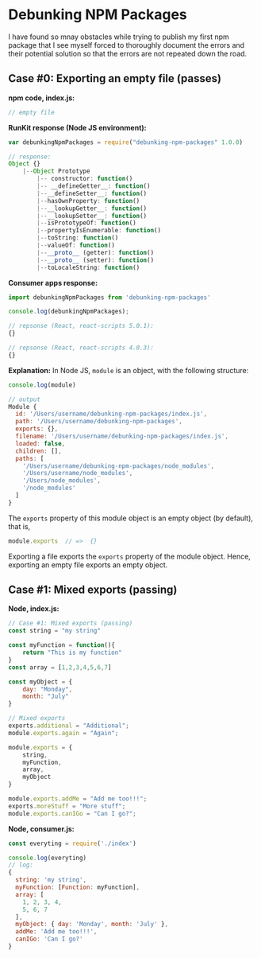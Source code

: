 # Debunking NPM Packages

I have found so mnay obstacles while trying to publish my first npm package that I see myself forced to thoroughly document the errors and their potential solution so that the errors are not repeated down the road. 

## Case #0: Exporting an empty file (passes)
**npm code, index.js:**
```javascript
// empty file
```

**RunKit response (Node JS environment):**
```javascript
var debunkingNpmPackages = require("debunking-npm-packages" 1.0.0)

// response:
Object {}
    |--Object Prototype
        |-- constructor: function()
        |-- __defineGetter__: function()
        |--__defineSetter__: function()
        |--hasOwnProperty: function()
        |--__lookupGetter__: function()
        |--__lookupSetter__: function()
        |--isPrototypeOf: function()
        |--propertyIsEnumerable: function()
        |--toString: function()
        |--valueOf: function()
        |--__proto__ (getter): function()
        |--__proto__ (setter): function()
        |--toLocaleString: function()
```

**Consumer apps response:**
```javascript
import debunkingNpmPackages from 'debunking-npm-packages'

console.log(debunkingNpmPackages);

// repsonse (React, react-scripts 5.0.1):
{}

// repsonse (React, react-scripts 4.0.3):
{}
```

**Explanation:**
In Node JS, `module` is an object, with the following structure:
```javascript
console.log(module)

// output
Module {
  id: '/Users/username/debunking-npm-packages/index.js',
  path: '/Users/username/debunking-npm-packages',
  exports: {},
  filename: '/Users/username/debunking-npm-packages/index.js',
  loaded: false,
  children: [],
  paths: [
    '/Users/username/debunking-npm-packages/node_modules',
    '/Users/username/node_modules',
    '/Users/node_modules',
    '/node_modules'
  ]
}
```

The `exports` property of this module object is an empty object (by default), that is,
```javascript
module.exports  // =>  {}
```
Exporting a file exports the `exports` property of the module object. Hence, exporting an empty file exports an empty object. 

## Case #1: Mixed exports (passing)

**Node, index.js:**
```javascript
// Case #1: Mixed exports (passing)
const string = "my string"

const myFunction = function(){
    return "This is my function"
}
const array = [1,2,3,4,5,6,7]

const myObject = {
    day: "Monday",
    month: "July"
}

// Mixed exports
exports.additional = "Additional";
module.exports.again = "Again";

module.exports = {
    string,
    myFunction,
    array,
    myObject
}

module.exports.addMe = "Add me too!!!";
exports.moreStuff = "More stuff";
module.exports.canIGo = "Can I go?";
```

**Node, consumer.js:**
```javascript
const everyting = require('./index')

console.log(everyting)
// log:
{
  string: 'my string',
  myFunction: [Function: myFunction],
  array: [
    1, 2, 3, 4,
    5, 6, 7
  ],
  myObject: { day: 'Monday', month: 'July' },
  addMe: 'Add me too!!!',
  canIGo: 'Can I go?'
}
```



